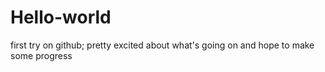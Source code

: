 # Hello-world
first try on github;
pretty excited about what's going on and hope to make some progress
